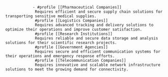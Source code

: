 				- #profile [[Pharmaceutical Companies]]
				 Requires efficient and secure supply chain solutions for transporting sensitive medical supplies.
				 #profile [[Logistics Companies]]
				 Requires advanced tracking and delivery solutions to optimize their operations and improve customer satisfaction.
				 #profile [[Research Institutions]]
				 Requires reliable and secure data storage and analysis solutions for their scientific research projects.
				 #profile [[Government Agencies]]
				 Requires secure and efficient communication systems for their operations and emergency response efforts.
				 #profile [[Telecommunication Companies]]
				 Requires innovative and scalable network infrastructure solutions to meet the growing demand for connectivity.



